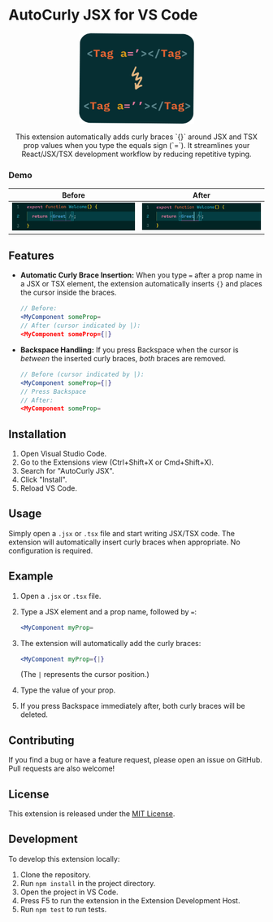 # AutoCurly JSX for VS Code

<p align="center">
  <img src="assets/logo.png" alt="Logo" width="227px" height="178px">
</p>
<p align="center">
This extension automatically adds curly braces `{}` around JSX and TSX prop values when you type the equals sign (`=`). It streamlines your React/JSX/TSX development workflow by reducing repetitive typing.
</p>

### Demo

| Before                          | After                          |
| ------------------------------- | ------------------------------ |
| <img src="assets/before.gif" /> | <img src="assets/after.gif" /> |

## Features

- **Automatic Curly Brace Insertion:** When you type `=` after a prop name in a JSX or TSX element, the extension automatically inserts `{}` and places the cursor inside the braces.

  ```jsx
  // Before:
  <MyComponent someProp=
  // After (cursor indicated by |):
  <MyComponent someProp={|}
  ```

- **Backspace Handling:** If you press Backspace when the cursor is _between_ the inserted curly braces, _both_ braces are removed.

  ```jsx
  // Before (cursor indicated by |):
  <MyComponent someProp={|}
  // Press Backspace
  // After:
  <MyComponent someProp=
  ```

## Installation

1.  Open Visual Studio Code.
2.  Go to the Extensions view (Ctrl+Shift+X or Cmd+Shift+X).
3.  Search for "AutoCurly JSX".
4.  Click "Install".
5.  Reload VS Code.

## Usage

Simply open a `.jsx` or `.tsx` file and start writing JSX/TSX code. The extension will automatically insert curly braces when appropriate. No configuration is required.

## Example

1.  Open a `.jsx` or `.tsx` file.
2.  Type a JSX element and a prop name, followed by `=`:

    ```jsx
    <MyComponent myProp=
    ```

3.  The extension will automatically add the curly braces:

    ```jsx
    <MyComponent myProp={|}
    ```

    (The `|` represents the cursor position.)

4.  Type the value of your prop.
5.  If you press Backspace immediately after, both curly braces will be deleted.

## Contributing

If you find a bug or have a feature request, please open an issue on GitHub. Pull requests are also welcome!

## License

This extension is released under the [MIT License](LICENSE).

## Development

To develop this extension locally:

1.  Clone the repository.
2.  Run `npm install` in the project directory.
3.  Open the project in VS Code.
4.  Press F5 to run the extension in the Extension Development Host.
5.  Run `npm test` to run tests.
